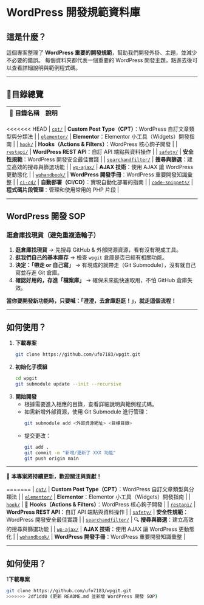 # WordPress 開發規範資料庫

## 這是什麼？
這個專案整理了 **WordPress 重要的開發規範**，幫助我們開發外掛、主題，並減少不必要的錯誤。
每個資料夾都代表一個重要的 WordPress 開發主題，點進去後可以查看詳細說明與範例程式碼。

---

## 📂目錄總覽
| 📂 目錄名稱 | 說明 |
|------------|--------|
<<<<<<< HEAD
| [`cpt/`](cpt/README.md) | **Custom Post Type（CPT）**：WordPress 自訂文章類型與分類法 |
| [`elementor/`](elementor/README.md) | **Elementor**：Elementor 小工具（Widgets）開發指南 |
| [`hook/`](hook/README.md) | **Hooks（Actions & Filters）**：WordPress 核心鉤子開發 |
| [`restapi/`](restapi/README.md) | **WordPress REST API**：自訂 API 端點與資料操作 |
| [`safety/`](safety/README.md) | **安全性規範**：WordPress 開發安全最佳實踐 |
| [`searchandfilter/`](searchandfilter/README.md) | **搜尋與篩選**：建立高效的搜尋與篩選功能 |
| [`wp-ajax/`](wp-ajax/README.md) | **AJAX 技術**：使用 AJAX 讓 WordPress 更動態化 |
| [`wphandbook/`](wphandbook/README.md) | **WordPress 開發手冊**：WordPress 重要開發知識彙整 |
| [`ci-cd/`](ci-cd/README.md) | **自動部署（CI/CD）**：實現自動化部署的指南 |
| [`code-snippets/`](code-snippets/README.md) | **程式碼片段管理**：管理和使用常用的 PHP 片段 |

---

## WordPress 開發 SOP

### 逛倉庫找現貨（避免重複造輪子）
1. **逛倉庫找現貨** → 先搜尋 GitHub & 外部開源資源，看有沒有現成工具。
2. **逛我們自己的基本庫存** → 檢查 `wpgit` 倉庫是否已經有相關功能。
3. **決定：「帶走 or 自己寫」** → 有現成的就帶走（Git Submodule），沒有就自己寫並存進 Git 倉庫。
4. **確認好用的，存進「檔案庫」** → 確保未來能快速取用，不怕 GitHub 倉庫失效。

**當你要開發新功能時，只要喊：「澄澄，去倉庫逛逛！」，就走這個流程！**

---

## 如何使用？
1. **下載專案**
   ```bash
   git clone https://github.com/ufo7183/wpgit.git
   ```
2. **初始化子模組**
   ```bash
   cd wpgit
   git submodule update --init --recursive
   ```
3. **開始開發**
   - 根據需要進入相應的目錄，查看詳細說明與範例程式碼。
   - 如需新增外部資源，使用 Git Submodule 進行管理：
     ```bash
     git submodule add <外部資源網址> <目標目錄>
     ```
   - 提交更改：
     ```bash
     git add .
     git commit -m "新增/更新了 XXX 功能"
     git push origin main
     ```

---

📢 **本專案將持續更新，歡迎關注與貢獻！**

=======
| [`cpt/`](cpt/README.md) |  **Custom Post Type（CPT）**：WordPress 自訂文章類型與分類法 |
| [`elementor/`](elementor/README.md) |  **Elementor**：Elementor 小工具（Widgets）開發指南 |
| [`hook/`](hook/README.md) | 🔗 **Hooks（Actions & Filters）**：WordPress 核心鉤子開發 |
| [`restapi/`](restapi/README.md) |  **WordPress REST API**：自訂 API 端點與資料操作 |
| [`safety/`](safety/README.md) |  **安全性規範**：WordPress 開發安全最佳實踐 |
| [`searchandfilter/`](searchandfilter/README.md) | 🔍 **搜尋與篩選**：建立高效的搜尋與篩選功能 |
| [`wp-ajax/`](wp-ajax/README.md) |  **AJAX 技術**：使用 AJAX 讓 WordPress 更動態化 |
| [`wphandbook/`](wphandbook/README.md) |  **WordPress 開發手冊**：WordPress 重要開發知識彙整 |

---

##  如何使用？
1️**下載專案**
```bash
git clone https://github.com/ufo7183/wpgit.git
>>>>>>> 2df1dd0 (更新 README.md 並新增 WordPress 開發 SOP)
